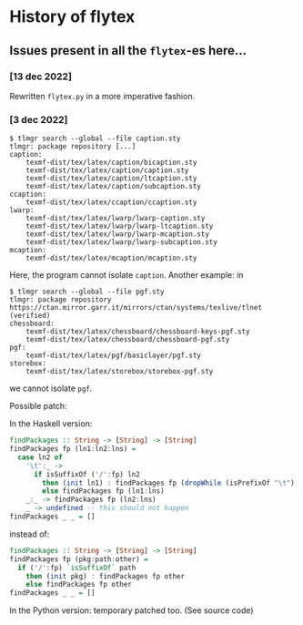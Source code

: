 
# History of flytex

## Issues present in all the ```flytex```-es here...

### [13 dec 2022]

Rewritten ```flytex.py``` in a more imperative fashion.

### [3 dec 2022]

```
$ tlmgr search --global --file caption.sty
tlmgr: package repository [...]
caption:
	texmf-dist/tex/latex/caption/bicaption.sty
	texmf-dist/tex/latex/caption/caption.sty
	texmf-dist/tex/latex/caption/ltcaption.sty
	texmf-dist/tex/latex/caption/subcaption.sty
ccaption:
	texmf-dist/tex/latex/ccaption/ccaption.sty
lwarp:
	texmf-dist/tex/latex/lwarp/lwarp-caption.sty
	texmf-dist/tex/latex/lwarp/lwarp-ltcaption.sty
	texmf-dist/tex/latex/lwarp/lwarp-mcaption.sty
	texmf-dist/tex/latex/lwarp/lwarp-subcaption.sty
mcaption:
	texmf-dist/tex/latex/mcaption/mcaption.sty
```

Here, the program cannot isolate ```caption```. Another example: in

```
$ tlmgr search --global --file pgf.sty
tlmgr: package repository https://ctan.mirror.garr.it/mirrors/ctan/systems/texlive/tlnet (verified)
chessboard:
	texmf-dist/tex/latex/chessboard/chessboard-keys-pgf.sty
	texmf-dist/tex/latex/chessboard/chessboard-pgf.sty
pgf:
	texmf-dist/tex/latex/pgf/basiclayer/pgf.sty
storebox:
	texmf-dist/tex/latex/storebox/storebox-pgf.sty
```

we cannot isolate ```pgf```.

Possible patch:

In the Haskell version:

```haskell
findPackages :: String -> [String] -> [String]
findPackages fp (ln1:ln2:lns) =
  case ln2 of
    '\t':_ ->
      if isSuffixOf ('/':fp) ln2
        then (init ln1) : findPackages fp (dropWhile (isPrefixOf "\t") lns)
        else findPackages fp (ln1:lns)
    _:_ -> findPackages fp (ln2:lns)
    _ -> undefined -- this should not happen
findPackages _ _ = []
```

instead of:

```haskell
findPackages :: String -> [String] -> [String]
findPackages fp (pkg:path:other) =
  if ('/':fp) `isSuffixOf` path
    then (init pkg) : findPackages fp other
    else findPackages fp other
findPackages _ _ = []
```

In the Python version: temporary patched too. (See source code)

